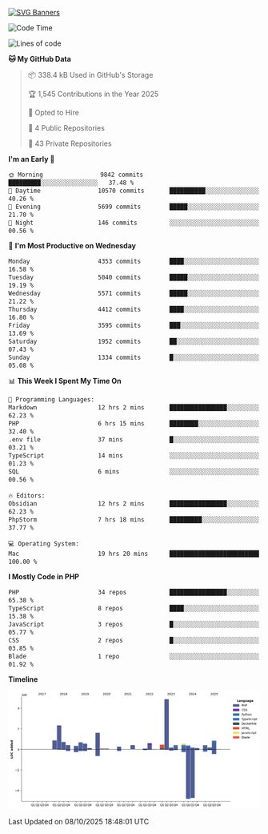 [![SVG Banners](https://svg-banners.vercel.app/api?type=glitch&text1=Gere_Lajos%F0%9F%92%BB&width=800&height=400)](https://github.com/Akshay090/svg-banners)

<!--START_SECTION:waka-->
![Code Time](http://img.shields.io/badge/Code%20Time-2%2C908%20hrs%2011%20mins-blue)

![Lines of code](https://img.shields.io/badge/From%20Hello%20World%20I%27ve%20Written-17.5%20million%20lines%20of%20code-blue)

**🐱 My GitHub Data** 

> 📦 338.4 kB Used in GitHub's Storage 
 > 
> 🏆 1,545 Contributions in the Year 2025
 > 
> 💼 Opted to Hire
 > 
> 📜 4 Public Repositories 
 > 
> 🔑 43 Private Repositories 
 > 
**I'm an Early 🐤** 

```text
🌞 Morning                9842 commits        █████████░░░░░░░░░░░░░░░░   37.48 % 
🌆 Daytime                10570 commits       ██████████░░░░░░░░░░░░░░░   40.26 % 
🌃 Evening                5699 commits        █████░░░░░░░░░░░░░░░░░░░░   21.70 % 
🌙 Night                  146 commits         ░░░░░░░░░░░░░░░░░░░░░░░░░   00.56 % 
```
📅 **I'm Most Productive on Wednesday** 

```text
Monday                   4353 commits        ████░░░░░░░░░░░░░░░░░░░░░   16.58 % 
Tuesday                  5040 commits        █████░░░░░░░░░░░░░░░░░░░░   19.19 % 
Wednesday                5571 commits        █████░░░░░░░░░░░░░░░░░░░░   21.22 % 
Thursday                 4412 commits        ████░░░░░░░░░░░░░░░░░░░░░   16.80 % 
Friday                   3595 commits        ███░░░░░░░░░░░░░░░░░░░░░░   13.69 % 
Saturday                 1952 commits        ██░░░░░░░░░░░░░░░░░░░░░░░   07.43 % 
Sunday                   1334 commits        █░░░░░░░░░░░░░░░░░░░░░░░░   05.08 % 
```


📊 **This Week I Spent My Time On** 

```text
💬 Programming Languages: 
Markdown                 12 hrs 2 mins       ████████████████░░░░░░░░░   62.23 % 
PHP                      6 hrs 15 mins       ████████░░░░░░░░░░░░░░░░░   32.40 % 
.env file                37 mins             █░░░░░░░░░░░░░░░░░░░░░░░░   03.21 % 
TypeScript               14 mins             ░░░░░░░░░░░░░░░░░░░░░░░░░   01.23 % 
SQL                      6 mins              ░░░░░░░░░░░░░░░░░░░░░░░░░   00.56 % 

🔥 Editors: 
Obsidian                 12 hrs 2 mins       ████████████████░░░░░░░░░   62.23 % 
PhpStorm                 7 hrs 18 mins       █████████░░░░░░░░░░░░░░░░   37.77 % 

💻 Operating System: 
Mac                      19 hrs 20 mins      █████████████████████████   100.00 % 
```

**I Mostly Code in PHP** 

```text
PHP                      34 repos            ████████████████░░░░░░░░░   65.38 % 
TypeScript               8 repos             ████░░░░░░░░░░░░░░░░░░░░░   15.38 % 
JavaScript               3 repos             █░░░░░░░░░░░░░░░░░░░░░░░░   05.77 % 
CSS                      2 repos             █░░░░░░░░░░░░░░░░░░░░░░░░   03.85 % 
Blade                    1 repo              ░░░░░░░░░░░░░░░░░░░░░░░░░   01.92 % 
```



**Timeline**

![Lines of Code chart](https://raw.githubusercontent.com/gere-lajos/gere-lajos/main/assets/bar_graph.png)


 Last Updated on 08/10/2025 18:48:01 UTC
<!--END_SECTION:waka-->

